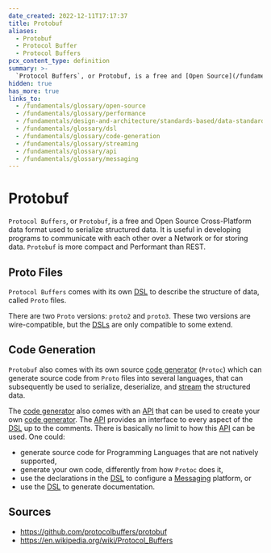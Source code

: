 ```yaml
---
date_created: 2022-12-11T17:17:37
title: Protobuf
aliases:
  - Protobuf
  - Protocol Buffer
  - Protocol Buffers
pcx_content_type: definition
summary: >-
  `Protocol Buffers`, or Protobuf, is a free and [Open Source](/fundamentals/glossary/open-source) Cross-Platform data format used to serialize structured data. It is useful in developing programs to communicate with each other over a Network or for storing data. Protobuf is more compact and [Performant](/fundamentals/glossary/performance) than [REST](/fundamentals/design-and-architecture/standards-based/data-standards/rest).
hidden: true
has_more: true
links_to:
  - /fundamentals/glossary/open-source
  - /fundamentals/glossary/performance
  - /fundamentals/design-and-architecture/standards-based/data-standards/rest
  - /fundamentals/glossary/dsl
  - /fundamentals/glossary/code-generation
  - /fundamentals/glossary/streaming
  - /fundamentals/glossary/api
  - /fundamentals/glossary/messaging
---
```


# Protobuf

`Protocol Buffers`, or `Protobuf`, is a free and Open Source Cross-Platform data format used to serialize structured data. It is useful in developing programs to communicate with each other over a Network or for storing data. `Protobuf` is more compact and Performant than REST.

## Proto Files

`Protocol Buffers` comes with its own [DSL](/fundamentals/glossary/dsl) to describe the structure of data, called `Proto` files.

There are two `Proto` versions: `proto2` and `proto3`. These two versions are wire-compatible, but the [DSLs](/fundamentals/glossary/dsl) are only compatible to some extend.

## Code Generation

`Protobuf` also comes with its own source [code generator](/fundamentals/glossary/code-generation) (`Protoc`) which can generate source code from `Proto` files into several languages, that can subsequently be used to serialize, deserialize, and [stream](/fundamentals/glossary/streaming) the structured data.

The [code generator](/fundamentals/glossary/code-generation) also comes with an [API](/fundamentals/glossary/api) that can be used to create your own [code generator](/fundamentals/glossary/code-generation). The [API](/fundamentals/glossary/api) provides an interface to every aspect of the [DSL](/fundamentals/glossary/dsl) up to the comments. There is basically no limit to how this [API](/fundamentals/glossary/api) can be used. One could:

- generate source code for Programming Languages that are not natively supported,
- generate your own code, differently from how `Protoc` does it,
- use the declarations in the [DSL](/fundamentals/glossary/dsl) to configure a [Messaging](/fundamentals/glossary/messaging) platform, or
- use the [DSL](/fundamentals/glossary/dsl) to generate documentation.

## Sources

- https://github.com/protocolbuffers/protobuf
- https://en.wikipedia.org/wiki/Protocol_Buffers
